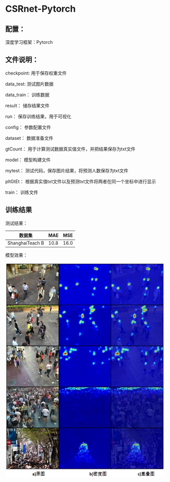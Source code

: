 # **CSRnet-Pytorch**



## 配置：

深度学习框架：Pytorch



## 文件说明：

checkpoint:		用于保存权重文件

data_test:			测试图片数据

data_train：		训练数据

result：				储存结果文件

run：					保存训练结果，用于可视化

config：				参数配置文件

dataset：			数据准备文件

gtCount：			用于计算测试数据真实值文件，并把结果保存为txt文件

model：				模型构建文件

mytest：				测试代码，保存图片结果，将预测人数保存为txt文件

pltGtEt：				根据真实值txt文件以及预测txt文件将两者在同一个坐标中进行显示

train：					训练文件





## 训练结果

测试结果：

| 数据集          | MAE  | MSE  |
| --------------- | ---- | ---- |
| ShanghaiTeach B | 10.8 | 16.0 |



模型效果：


![演示效果图片](https://github.com/RCsai/CSRnet-Pytorch/blob/main/result/txt/show.jpg)
